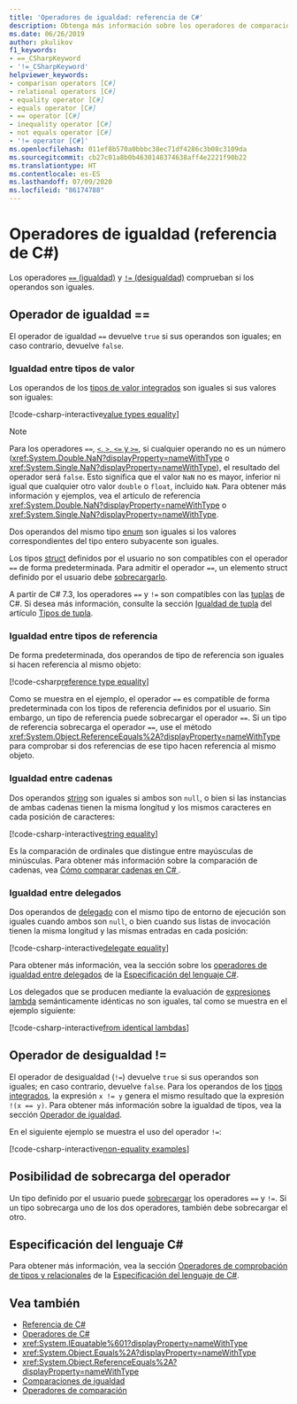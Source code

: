 ```yaml
---
title: 'Operadores de igualdad: referencia de C#'
description: Obtenga más información sobre los operadores de comparación de igualdad de C# y el tipo de igualdad de C#.
ms.date: 06/26/2019
author: pkulikov
f1_keywords:
- ==_CSharpKeyword
- '!=_CSharpKeyword'
helpviewer_keywords:
- comparison operators [C#]
- relational operators [C#]
- equality operator [C#]
- equals operator [C#]
- == operator [C#]
- inequality operator [C#]
- not equals operator [C#]
- '!= operator [C#]'
ms.openlocfilehash: 011ef8b570a0bbbc38ec71df4286c3b08c3109da
ms.sourcegitcommit: cb27c01a8b0b4630148374638aff4e2221f90b22
ms.translationtype: HT
ms.contentlocale: es-ES
ms.lasthandoff: 07/09/2020
ms.locfileid: "86174788"
---
```

# <a name="equality-operators-c-reference"></a>Operadores de igualdad (referencia de C#)

Los operadores [`==` (igualdad)](#equality-operator-) y [`!=` (desigualdad)](#inequality-operator-) comprueban si los operandos son iguales.

## <a name="equality-operator-"></a>Operador de igualdad ==

El operador de igualdad `==` devuelve `true` si sus operandos son iguales; en caso contrario, devuelve `false`.

### <a name="value-types-equality"></a>Igualdad entre tipos de valor

Los operandos de los [tipos de valor integrados](../builtin-types/value-types.md#built-in-value-types) son iguales si sus valores son iguales:

[!code-csharp-interactive[value types equality](snippets/EqualityOperators.cs#ValueTypesEquality)]

> [!NOTE]
> Para los operadores `==`, [`<`, `>`, `<=` y `>=`](comparison-operators.md), si cualquier operando no es un número (<xref:System.Double.NaN?displayProperty=nameWithType> o <xref:System.Single.NaN?displayProperty=nameWithType>), el resultado del operador será `false`. Esto significa que el valor `NaN` no es mayor, inferior ni igual que cualquier otro valor `double` o `float`, incluido `NaN`. Para obtener más información y ejemplos, vea el artículo de referencia <xref:System.Double.NaN?displayProperty=nameWithType> o <xref:System.Single.NaN?displayProperty=nameWithType>.

Dos operandos del mismo tipo [enum](../builtin-types/enum.md) son iguales si los valores correspondientes del tipo entero subyacente son iguales.

Los tipos [struct](../builtin-types/struct.md) definidos por el usuario no son compatibles con el operador `==` de forma predeterminada. Para admitir el operador `==`, un elemento struct definido por el usuario debe [sobrecargarlo](operator-overloading.md).

A partir de C# 7.3, los operadores `==` y `!=` son compatibles con las [tuplas](../builtin-types/value-tuples.md) de C#. Si desea más información, consulte la sección [Igualdad de tupla](../builtin-types/value-tuples.md#tuple-equality) del artículo [Tipos de tupla](../builtin-types/value-tuples.md).

### <a name="reference-types-equality"></a>Igualdad entre tipos de referencia

De forma predeterminada, dos operandos de tipo de referencia son iguales si hacen referencia al mismo objeto:

[!code-csharp[reference type equality](snippets/EqualityOperators.cs#ReferenceTypesEquality)]

Como se muestra en el ejemplo, el operador `==` es compatible de forma predeterminada con los tipos de referencia definidos por el usuario. Sin embargo, un tipo de referencia puede sobrecargar el operador `==`. Si un tipo de referencia sobrecarga el operador `==`, use el método <xref:System.Object.ReferenceEquals%2A?displayProperty=nameWithType> para comprobar si dos referencias de ese tipo hacen referencia al mismo objeto.

### <a name="string-equality"></a>Igualdad entre cadenas

Dos operandos [string](../builtin-types/reference-types.md#the-string-type) son iguales si ambos son `null`, o bien si las instancias de ambas cadenas tienen la misma longitud y los mismos caracteres en cada posición de caracteres:

[!code-csharp-interactive[string equality](snippets/EqualityOperators.cs#StringEquality)]

Es la comparación de ordinales que distingue entre mayúsculas de minúsculas. Para obtener más información sobre la comparación de cadenas, vea [Cómo comparar cadenas en C# ](../../how-to/compare-strings.md).

### <a name="delegate-equality"></a>Igualdad entre delegados

Dos operandos de [delegado](../../programming-guide/delegates/index.md) con el mismo tipo de entorno de ejecución son iguales cuando ambos son `null`, o bien cuando sus listas de invocación tienen la misma longitud y las mismas entradas en cada posición:

[!code-csharp-interactive[delegate equality](snippets/EqualityOperators.cs#DelegateEquality)]

Para obtener más información, vea la sección sobre los [operadores de igualdad entre delegados](~/_csharplang/spec/expressions.md#delegate-equality-operators) de la [Especificación del lenguaje C#](~/_csharplang/spec/introduction.md).

Los delegados que se producen mediante la evaluación de [expresiones lambda](../../programming-guide/statements-expressions-operators/lambda-expressions.md) semánticamente idénticas no son iguales, tal como se muestra en el ejemplo siguiente:

[!code-csharp-interactive[from identical lambdas](snippets/EqualityOperators.cs#IdenticalLambdas)]

## <a name="inequality-operator-"></a>Operador de desigualdad !=

El operador de desigualdad (`!=`) devuelve `true` si sus operandos son iguales; en caso contrario, devuelve `false`. Para los operandos de los [tipos integrados](../builtin-types/built-in-types.md), la expresión `x != y` genera el mismo resultado que la expresión `!(x == y)`. Para obtener más información sobre la igualdad de tipos, vea la sección [Operador de igualdad](#equality-operator-).

En el siguiente ejemplo se muestra el uso del operador `!=`:

[!code-csharp-interactive[non-equality examples](snippets/EqualityOperators.cs#NonEquality)]

## <a name="operator-overloadability"></a>Posibilidad de sobrecarga del operador

Un tipo definido por el usuario puede [sobrecargar](operator-overloading.md) los operadores `==` y `!=`. Si un tipo sobrecarga uno de los dos operadores, también debe sobrecargar el otro.

## <a name="c-language-specification"></a>Especificación del lenguaje C#

Para obtener más información, vea la sección [Operadores de comprobación de tipos y relacionales](~/_csharplang/spec/expressions.md#relational-and-type-testing-operators) de la [Especificación del lenguaje de C#](~/_csharplang/spec/introduction.md).

## <a name="see-also"></a>Vea también

- [Referencia de C#](../index.md)
- [Operadores de C#](index.md)
- <xref:System.IEquatable%601?displayProperty=nameWithType>
- <xref:System.Object.Equals%2A?displayProperty=nameWithType>
- <xref:System.Object.ReferenceEquals%2A?displayProperty=nameWithType>
- [Comparaciones de igualdad](../../programming-guide/statements-expressions-operators/equality-comparisons.md)
- [Operadores de comparación](comparison-operators.md)
